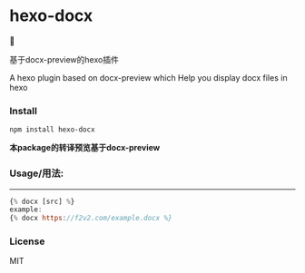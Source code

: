 # hexo-docx

🚀

基于docx-preview的hexo插件

A hexo plugin based on docx-preview which Help you display docx files in hexo

### Install

```shell
npm install hexo-docx
```

**本package的转译预览基于docx-preview**

### Usage/用法:

------

```js
{% docx [src] %}
example:
{% docx https://f2v2.com/example.docx %}
```

### License

MIT